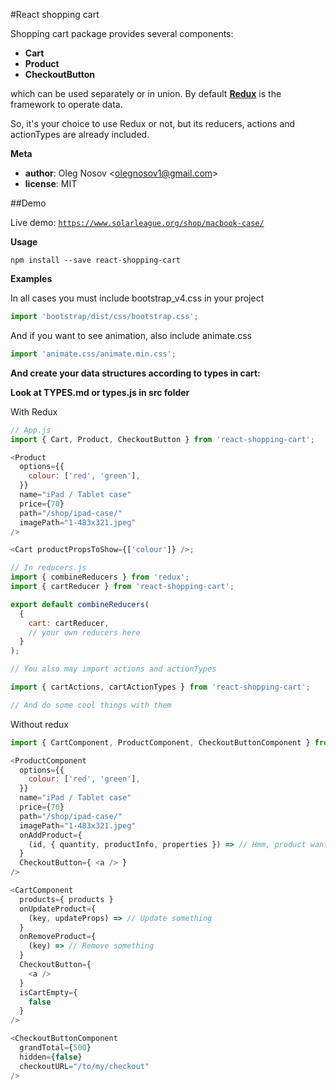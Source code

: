 
#React shopping cart

Shopping cart package provides several components:
- __Cart__
- __Product__
- __CheckoutButton__

which can be used separately or in union.
By default [__Redux__](https://github.com/reactjs/redux) is the framework to operate data.

So, it's your choice to use Redux or not, but its reducers, actions and actionTypes are already included.

**Meta**

-   **author**: Oleg Nosov &lt;olegnosov1@gmail.com>
-   **license**: MIT

##Demo

Live demo: [`https://www.solarleague.org/shop/macbook-case/`](https://www.solarleague.org/shop/macbook-case/)

**Usage**
```shell
npm install --save react-shopping-cart
```

**Examples**

In all cases you must include bootstrap_v4.css in your project
```javascript
import 'bootstrap/dist/css/bootstrap.css';
```
And if you want to see animation, also include animate.css
```javascript
import 'animate.css/animate.min.css';
```

__And create your data structures according to types in cart:__

__Look at TYPES.md or types.js in src folder__


With Redux
```javascript
// App.js
import { Cart, Product, CheckoutButton } from 'react-shopping-cart';

<Product
  options={{
    colour: ['red', 'green'],
  }}
  name="iPad / Tablet case"
  price={70}
  path="/shop/ipad-case/"
  imagePath="1-483x321.jpeg"
/>

<Cart productPropsToShow={['colour']} />;

// In reducers.js
import { combineReducers } from 'redux';
import { cartReducer } from 'react-shopping-cart';

export default combineReducers(
  {
    cart: cartReducer,
    // your own reducers here
  }
);

// You also may import actions and actionTypes

import { cartActions, cartActionTypes } from 'react-shopping-cart';

// And do some cool things with them
```

Without redux
```javascript
import { CartComponent, ProductComponent, CheckoutButtonComponent } from 'react-shopping-cart';

<ProductComponent
  options={{
    colour: ['red', 'green'],
  }}
  name="iPad / Tablet case"
  price={70}
  path="/shop/ipad-case/"
  imagePath="1-483x321.jpeg"
  onAddProduct={
    (id, { quantity, productInfo, properties }) => // Hmm, product wants to be in cart
  }
  CheckoutButton={ <a /> }
/>

<CartComponent
  products={ products }
  onUpdateProduct={
    (key, updateProps) => // Update something
  }
  onRemoveProduct={
    (key) => // Remove something
  }
  CheckoutButton={
    <a />
  }
  isCartEmpty={
    false
  }
/>

<CheckoutButtonComponent
  grandTotal={500}
  hidden={false}
  checkoutURL="/to/my/checkout"
/>

```
